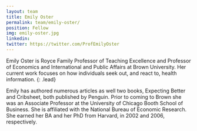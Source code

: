 ```yaml
---
layout: team
title: Emily Oster
permalink: team/emily-oster/
position: Fellow
img: emily-oster.jpg
linkedin:
twitter: https://twitter.com/ProfEmilyOster
---
```


Emily Oster is Royce Family Professor of Teaching Excellence and Professor of Economics and International and Public Affairs at Brown University. Her current work focuses on how individuals seek out, and react to, health information.
{: .lead}

Emily has authored numerous articles as well two books, Expecting Better and Cribsheet, both published by Penguin. Prior to coming to Brown she was an Associate Professor at the University of Chicago Booth School of Business. She is affiliated with the National Bureau of Economic Research. She earned her BA and her PhD from Harvard, in 2002 and 2006, respectively.

